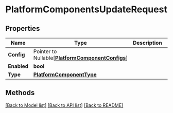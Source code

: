 # PlatformComponentsUpdateRequest

## Properties

Name | Type | Description | Notes
------------ | ------------- | ------------- | -------------
**Config** | Pointer to Nullable[[**PlatformComponentConfigs**](PlatformComponentConfigs.md)] |  | [optional] 
**Enabled** | **bool** |  | 
**Type** | [**PlatformComponentType**](PlatformComponentType.md) |  | 

## Methods


[[Back to Model list]](../README.md#documentation-for-models) [[Back to API list]](../README.md#documentation-for-api-endpoints) [[Back to README]](../README.md)


